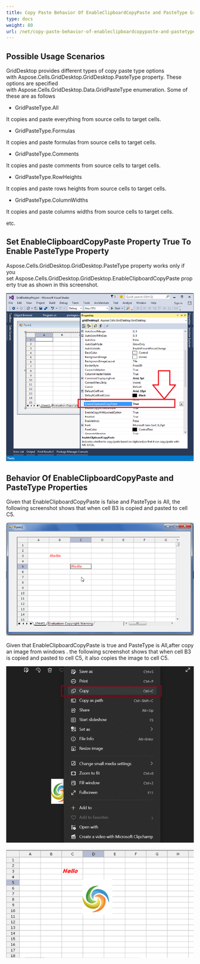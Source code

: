 ```yaml
---
title: Copy Paste Behavior Of EnableClipboardCopyPaste and PasteType GridDesktop Properties
type: docs
weight: 80
url: /net/copy-paste-behavior-of-enableclipboardcopypaste-and-pastetype-griddesktop-properties/
---
```


## **Possible Usage Scenarios**
GridDesktop provides different types of copy paste type options with Aspose.Cells.GridDesktop.GridDesktop.PasteType property. These options are specified with Aspose.Cells.GridDesktop.Data.GridPasteType enumeration. Some of these are as follows

- GridPasteType.All

It copies and paste everything from source cells to target cells.

- GridPasteType.Formulas

It copies and paste formulas from source cells to target cells.

- GridPasteType.Comments

It copies and paste comments from source cells to target cells.

- GridPasteType.RowHeights

It copies and paste rows heights from source cells to target cells.

- GridPasteType.ColumnWidths

It copies and paste columns widths from source cells to target cells.

etc.
## **Set EnableClipboardCopyPaste Property True To Enable PasteType Property**
Aspose.Cells.GridDesktop.GridDesktop.PasteType property works only if you set Aspose.Cells.GridDesktop.GridDesktop.EnableClipboardCopyPaste property true as shown in this screenshot.

![todo:image_alt_text](copy-paste-behavior-of-enableclipboardcopypaste-and-pastetype-griddesktop-properties_1.png)
## **Behavior Of EnableClipboardCopyPaste and PasteType Properties**
Given that EnableClipboardCopyPaste is false and PasteType is All, the following screenshot shows that when cell B3 is copied and pasted to cell C5.

![todo:image_alt_text](copy-paste-behavior-of-enableclipboardcopypaste-and-pastetype-griddesktop-properties_3.png)

Given that EnableClipboardCopyPaste is true and PasteType is All,after copy an image from windows . the following screenshot shows that when cell B3 is copied and pasted to cell C5, it also copies the image to cell C5.

![todo:do copy image](copyimage.png)

![todo:after copy do paste](aftercopy.png)


